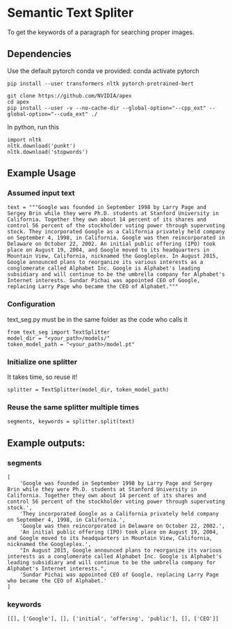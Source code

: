 # Semantic Text Spliter
To get the keywords of a paragraph for searching proper images.

## Dependencies
Use the default pytorch conda ve provided: conda activate pytorch
```
pip install --user transformers nltk pytorch-pretrained-bert

git clone https://github.com/NVIDIA/apex
cd apex
pip install --user -v --no-cache-dir --global-option="--cpp_ext" --global-option="--cuda_ext" ./
```
In python, run this
```
import nltk
nltk.download('punkt')
nltk.download('stopwords')
```

##            Example Usage           
### Assumed input text  
```
text = """Google was founded in September 1998 by Larry Page and Sergey Brin while they were Ph.D. students at Stanford University in California. Together they own about 14 percent of its shares and control 56 percent of the stockholder voting power through supervoting stock. They incorporated Google as a California privately held company on September 4, 1998, in California. Google was then reincorporated in Delaware on October 22, 2002. An initial public offering (IPO) took place on August 19, 2004, and Google moved to its headquarters in Mountain View, California, nicknamed the Googleplex. In August 2015, Google announced plans to reorganize its various interests as a conglomerate called Alphabet Inc. Google is Alphabet's leading subsidiary and will continue to be the umbrella company for Alphabet's Internet interests. Sundar Pichai was appointed CEO of Google, replacing Larry Page who became the CEO of Alphabet."""
```

### Configuration
text_seg.py must be in the same folder as the code who calls it
```
from text_seg import TextSplitter
model_dir = "<your_path>/models/"
token_model_path = "<your_path>/model.pt"
```

### Initialize one splitter
It takes time, so reuse it!
```
splitter = TextSplitter(model_dir, token_model_path) 
```

### Reuse the same splitter multiple times
```
segments, keywords = splitter.split(text)
```
## Example outputs:

### segments
```
[
	'Google was founded in September 1998 by Larry Page and Sergey Brin while they were Ph.D. students at Stanford University in California. Together they own about 14 percent of its shares and control 56 percent of the stockholder voting power through supervoting stock.', 
	'They incorporated Google as a California privately held company on September 4, 1998, in California.', 
	'Google was then reincorporated in Delaware on October 22, 2002.', 
	'An initial public offering (IPO) took place on August 19, 2004, and Google moved to its headquarters in Mountain View, California, nicknamed the Googleplex.', 
	"In August 2015, Google announced plans to reorganize its various interests as a conglomerate called Alphabet Inc. Google is Alphabet's leading subsidiary and will continue to be the umbrella company for Alphabet's Internet interests.", 
	'Sundar Pichai was appointed CEO of Google, replacing Larry Page who became the CEO of Alphabet.'
]
```

### keywords
```
[[], ['Google'], [], ['initial', 'offering', 'public'], [], ['CEO']]
```